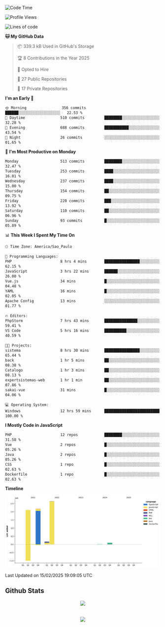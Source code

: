  
<!--START_SECTION:waka-->
![Code Time](http://img.shields.io/badge/Code%20Time-1%2C795%20hrs%2018%20mins-blue)

![Profile Views](http://img.shields.io/badge/Profile%20Views-0-blue)

![Lines of code](https://img.shields.io/badge/From%20Hello%20World%20I%27ve%20Written-7.2%20million%20lines%20of%20code-blue)

**🐱 My GitHub Data** 

> 📦 339.3 kB Used in GitHub's Storage 
 > 
> 🏆 8 Contributions in the Year 2025
 > 
> 💼 Opted to Hire
 > 
> 📜 27 Public Repositories 
 > 
> 🔑 17 Private Repositories 
 > 
**I'm an Early 🐤** 

```text
🌞 Morning                356 commits         ██████░░░░░░░░░░░░░░░░░░░   22.53 % 
🌆 Daytime                510 commits         ████████░░░░░░░░░░░░░░░░░   32.28 % 
🌃 Evening                688 commits         ███████████░░░░░░░░░░░░░░   43.54 % 
🌙 Night                  26 commits          ░░░░░░░░░░░░░░░░░░░░░░░░░   01.65 % 
```
📅 **I'm Most Productive on Monday** 

```text
Monday                   513 commits         ████████░░░░░░░░░░░░░░░░░   32.47 % 
Tuesday                  253 commits         ████░░░░░░░░░░░░░░░░░░░░░   16.01 % 
Wednesday                237 commits         ████░░░░░░░░░░░░░░░░░░░░░   15.00 % 
Thursday                 154 commits         ██░░░░░░░░░░░░░░░░░░░░░░░   09.75 % 
Friday                   220 commits         ███░░░░░░░░░░░░░░░░░░░░░░   13.92 % 
Saturday                 110 commits         ██░░░░░░░░░░░░░░░░░░░░░░░   06.96 % 
Sunday                   93 commits          █░░░░░░░░░░░░░░░░░░░░░░░░   05.89 % 
```


📊 **This Week I Spent My Time On** 

```text
🕑︎ Time Zone: America/Sao_Paulo

💬 Programming Languages: 
PHP                      8 hrs 4 mins        ████████████████░░░░░░░░░   62.15 % 
JavaScript               3 hrs 22 mins       ██████░░░░░░░░░░░░░░░░░░░   26.00 % 
Vue.js                   34 mins             █░░░░░░░░░░░░░░░░░░░░░░░░   04.48 % 
YAML                     16 mins             █░░░░░░░░░░░░░░░░░░░░░░░░   02.05 % 
Apache Config            13 mins             ░░░░░░░░░░░░░░░░░░░░░░░░░   01.77 % 

🔥 Editors: 
PhpStorm                 7 hrs 43 mins       ███████████████░░░░░░░░░░   59.41 % 
VS Code                  5 hrs 16 mins       ██████████░░░░░░░░░░░░░░░   40.59 % 

🐱‍💻 Projects: 
sistema                  8 hrs 30 mins       ████████████████░░░░░░░░░   65.44 % 
back                     1 hr 5 mins         ██░░░░░░░░░░░░░░░░░░░░░░░   08.38 % 
Catalogo                 1 hr 3 mins         ██░░░░░░░░░░░░░░░░░░░░░░░   08.13 % 
expertsistemas-web       1 hr 1 min          ██░░░░░░░░░░░░░░░░░░░░░░░   07.86 % 
sakai-vue                31 mins             █░░░░░░░░░░░░░░░░░░░░░░░░   04.06 % 

💻 Operating System: 
Windows                  12 hrs 59 mins      █████████████████████████   100.00 % 
```

**I Mostly Code in JavaScript** 

```text
PHP                      12 repos            ████████░░░░░░░░░░░░░░░░░   31.58 % 
Vue                      2 repos             █░░░░░░░░░░░░░░░░░░░░░░░░   05.26 % 
Java                     2 repos             █░░░░░░░░░░░░░░░░░░░░░░░░   05.26 % 
CSS                      1 repo              █░░░░░░░░░░░░░░░░░░░░░░░░   02.63 % 
Dockerfile               1 repo              █░░░░░░░░░░░░░░░░░░░░░░░░   02.63 % 
```



**Timeline**

![Lines of Code chart](https://raw.githubusercontent.com/MaueDev/MaueDev/main/assets/bar_graph.png)


 Last Updated on 15/02/2025 19:09:05 UTC
<!--END_SECTION:waka-->

## Github Stats  
<div align="center"><img src="https://github-readme-stats.vercel.app/api/top-langs/?username=MaueDev&hide_border=true&layout=compact" align="center" /></div>  

<br/>  

<br/>  

<div align="center">
<img src="https://komarev.com/ghpvc/?username=MaueDev&&style=flat-square" align="center" />
</div>  
  
